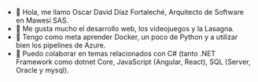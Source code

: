 - 👋 Hola, me llamo Oscar David Díaz Fortaleché, Arquitecto de Software en Mawesi SAS.
- 👀 Me gusta mucho el desarrollo web, los videojuegos y la Lasagna.
- 🌱 Tengo como meta aprender Docker, un poco de Python y a utilizar bien los pipelines de Azure.
- 💞️ Puedo colaborar en temas relacionados con C# (tanto .NET Framework como dotnet Core, JavaScript (Angular, React), SQL (Server, Oracle y mysql).
